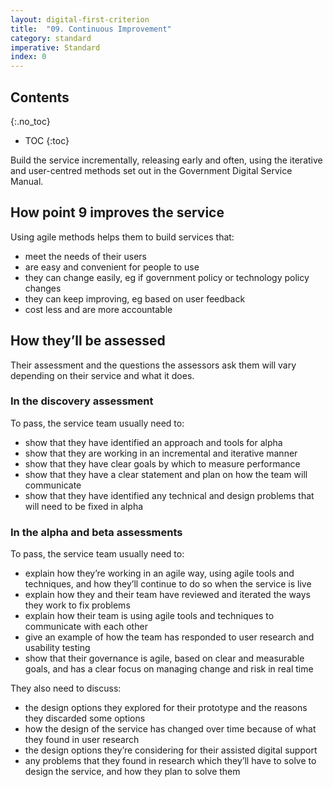 ```yaml
---
layout: digital-first-criterion
title:  "09. Continuous Improvement"
category: standard
imperative: Standard
index: 0
---
```


## Contents
{:.no_toc}
* TOC
{:toc}
<!--TOC max3-->

Build the service incrementally, releasing early and often, using the iterative and user-centred methods set out in the Government Digital Service Manual.

## How point 9 improves the service

Using agile methods helps them to build services that:

* meet the needs of their users
* are easy and convenient for people to use
* they can change easily, eg if government policy or technology policy changes
* they can keep improving, eg based on user feedback
* cost less and are more accountable

## How they’ll be assessed

Their assessment and the questions the assessors ask them will vary depending on their service and what it does.

### In the discovery assessment

To pass, the service team usually need to:

* show that they have identified an approach and tools for alpha
* show that they are working in an incremental and iterative manner
* show that they have clear goals by which to measure performance
* show that they have a clear statement and plan on how the team will communicate
* show that they have identified any technical and design problems that will need to be fixed in alpha

### In the alpha and beta assessments

To pass, the service team usually need to:

* explain how they’re working in an agile way, using agile tools and techniques, and how they’ll continue to do so when the service is live
* explain how they and their team have reviewed and iterated the ways they work to fix problems
* explain how their team is using agile tools and techniques to communicate with each other
* give an example of how the team has responded to user research and usability testing
* show that their governance is agile, based on clear and measurable goals, and has a clear focus on managing change and risk in real time

They also need to discuss:

* the design options they explored for their prototype and the reasons they discarded some options
* how the design of the service has changed over time because of what they found in user research
* the design options they’re considering for their assisted digital support
* any problems that they found in research which they’ll have to solve to design the service, and how they plan to solve them
